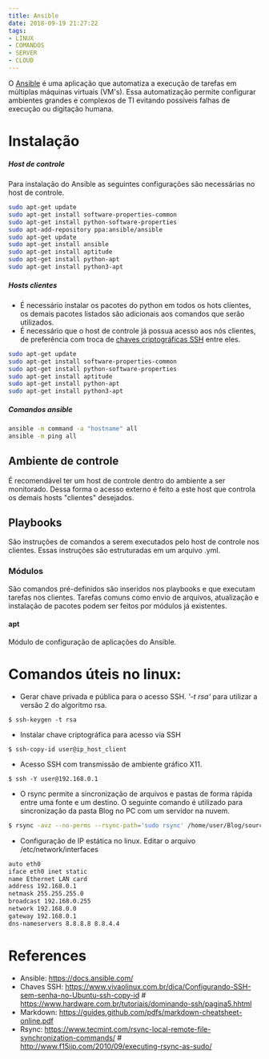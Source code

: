 ```yaml
---
title: Ansible
date: 2018-09-19 21:27:22
tags:
- LINUX
- COMANDOS
- SERVER
- CLOUD
---
```


O [Ansible] é uma aplicação que automatiza a execução de tarefas em múltiplas máquinas virtuais (VM's). Essa automatização permite configurar ambientes grandes e complexos de TI evitando possíveis falhas de execução ou digitação humana.

# Instalação
##### Host de controle
Para instalação do Ansible as seguintes configurações são necessárias no host de controle.

```sh
sudo apt-get update
sudo apt-get install software-properties-common
sudo apt-get install python-software-properties
sudo apt-add-repository ppa:ansible/ansible
sudo apt-get update
sudo apt-get install ansible
sudo apt-get install aptitude
sudo apt-get install python-apt
sudo apt-get install python3-apt
```

##### Hosts clientes
* É necessário instalar os pacotes do python em todos os hots clientes, os demais pacotes listados são adicionais aos comandos que serão utilizados.
* É necessário que o host de controle já possua acesso aos nós clientes, de preferência com troca de [chaves criptográficas SSH] entre eles.

```sh
sudo apt-get update
sudo apt-get install software-properties-common
sudo apt-get install python-software-properties
sudo apt-get install aptitude
sudo apt-get install python-apt
sudo apt-get install python3-apt
```
##### Comandos ansible

```sh
ansible -m command -a "hostname" all
ansible -m ping all
```

## Ambiente de controle

É recomendável ter um host de controle dentro do ambiente a ser monitorado. Dessa forma o acesso externo é feito a este host que controla os demais hosts "clientes" desejados.

## Playbooks

São instruções de comandos a serem executados pelo host de controle nos clientes. Essas instruções são estruturadas em um arquivo .yml.

### Módulos

São comandos pré-definidos são inseridos nos playbooks e que executam tarefas nos clientes. Tarefas comuns como envio de arquivos, atualização e instalação de pacotes podem ser feitos por módulos já existentes.

#### apt
Módulo de configuração de aplicações do Ansible.

# Comandos úteis no linux:

* Gerar chave privada e pública para o acesso SSH. _'-t rsa'_ para utilizar a versão 2 do algoritmo rsa.

``
$ ssh-keygen -t rsa
``


* Instalar chave criptográfica para acesso via SSH

``
$ ssh-copy-id user@ip_host_client
``




* Acesso SSH com transmissão de ambiente gráfico X11.

``
$ ssh -Y user@192.168.0.1
``

* O rsync permite a sincronização de arquivos e pastas de forma rápida entre uma fonte e um destino. O seguinte comando é utilizado para sincronização da pasta Blog no PC com um servidor na nuvem.

```sh
$ rsync -avz --no-perms --rsync-path='sudo rsync' /home/user/Blog/source/_posts/ server.com.br:/home/user/Blog/source/_posts/
```


* Configuração de IP estática no linux. Editar o arquivo /etc/network/interfaces

```sh
auto eth0
iface eth0 inet static
name Ethernet LAN card
address 192.168.0.1
netmask 255.255.255.0
broadcast 192.168.0.255
network 192.168.0.0
gateway 192.168.0.1
dns-nameservers 8.8.8.8 8.8.4.4
```



# References
* Ansible: <https://docs.ansible.com/>
* Chaves SSH: <https://www.vivaolinux.com.br/dica/Configurando-SSH-sem-senha-no-Ubuntu-ssh-copy-id> # <https://www.hardware.com.br/tutoriais/dominando-ssh/pagina5.hhtml>
* Markdown: <https://guides.github.com/pdfs/markdown-cheatsheet-online.pdf>
* Rsync: <https://www.tecmint.com/rsync-local-remote-file-synchronization-commands/> # <http://www.f15ijp.com/2010/09/executing-rsync-as-sudo/>



[Ansible]: <https://docs.ansible.com/>
[chaves criptográficas SSH]: <https://www.vivaolinux.com.br/dica/Configurando-SSH-sem-senha-no-Ubuntu-ssh-copy-id>
